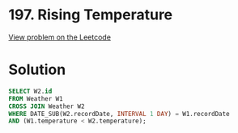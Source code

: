   

# 197. Rising Temperature

[View problem on the Leetcode](https://leetcode.com/problems/rising-temperature/)


# Solution

```sql
SELECT W2.id
FROM Weather W1
CROSS JOIN Weather W2
WHERE DATE_SUB(W2.recordDate, INTERVAL 1 DAY) = W1.recordDate
AND (W1.temperature < W2.temperature);
```

